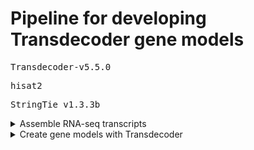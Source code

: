 # Pipeline for developing Transdecoder gene models

<pre>Transdecoder-v5.5.0</pre>
<pre>hisat2</pre>
<pre>StringTie v1.3.3b</pre>

<details><summary>Assemble RNA-seq transcripts</summary>  


### Example hisat2 command
<pre>hisat2 --rna-strandness FR --no-discordant --no-mixed --dta -x HISAT2_INDEXES/polishedMaskedAssembly.fastsa -1 cascadeRNASeq_R1.fastq -2 cascadeRNASeq_R2.fastq -S alignedRNASeq.sam</pre>

### Convert sam to bam file
<pre>samtools view alignedRNASeq.sam -bS -o alignedRNASeq.bam</pre>

### Sort bam file
<pre>samtools sort -m 4G alignedRNASeq.bam -o sorted_alignedRNASeq.bam</pre>

### Index sorted bam file
<pre>samtools index sorted_alignedRNASeq.bam sorted_alignedRNASeq.bam.bai</pre>

### Assemble transcripts with stringtie
<pre>stringtie sorted_alignedRNASeq.bam -j 2 -o assembledRNASeqTranscripts.gtf --fr -A assembledRNASeqTranscripts.tab</pre>

### Create stringtie_merged.gtf
<pre>stringtie --merge hopConeTranscriptAssemblies.txt -o stringtie_merged.gtf</pre>
<p>hopConeTranscriptAssemblies.txt contains list of transcript assemblies from leaf, meristem, stem, gland, and cone tissue from three developmental time points</p>
</details>

<details><summary>Create gene models with Transdecoder</summary>  


### Create transcripts.gff3
<pre>TransDecoder-v5.5.0/util/gtf_to_alignment_gff3.pl stringtie_merged.gtf > transcripts.gff3</pre>

### Create transcripts.fasta
<pre>TransDecoder-v5.5.0/util/gtf_genome_to_cdna_fasta.pl stringtie_merged.gtf combinedRepeatsDovetail.denovoLTRsOnly.singleScaffold.fasta > transcripts.fasta</pre>

### Get longest open reading frame with TransDecoder.LongOrfs
<pre>TransDecoder.LongOrfs -S -t transcripts.fasta -O longestORF</pre>

### Run hmmscan to get similarity to Pfam domains
<pre>hmmscan --cpu 16 --domtblout hopTranscripts.domtblout Pfam-A.hmm ../longestORF/longest_orfs.pep</pre>

### Run blastp to get similarity to UniProt plant genes
<pre>blastp -query ../longestORF/longest_orfs.pep -db uniprotPlants.fasta -outfmt 6 -evalue 1e-3 -num_threads 10 > hop_vs_uniprot.blastp.txt</pre>

### Run Transdecoder.Predict
<pre>TransDecoder.Predict -t transcripts.fasta --retain_pfam_hits hmmResults/hopTranscripts.domtblout --retain_blastp_hits blastpResults/hop_vs_uniprot.blastp.txt --output_dir longestORF</pre>

### Clean protein and CDS fasta file deflines
<pre>python scripts/cleanDefline.py transcripts.fasta.transdecoder.pep transcripts.fasta.transdecoder.cds</pre>

### Create transcripts.fasta.transdecoder.genomeCentric.gff3
<pre>TransDecoder-v5.5.0/util/cdna_alignment_orf_to_genome_orf.pl transcripts.fasta.transdecoder.gff3 transcripts.gff3 transcripts.fasta > transcripts.fasta.transdecoder.genomeCentric.gff3</pre>
</details>



